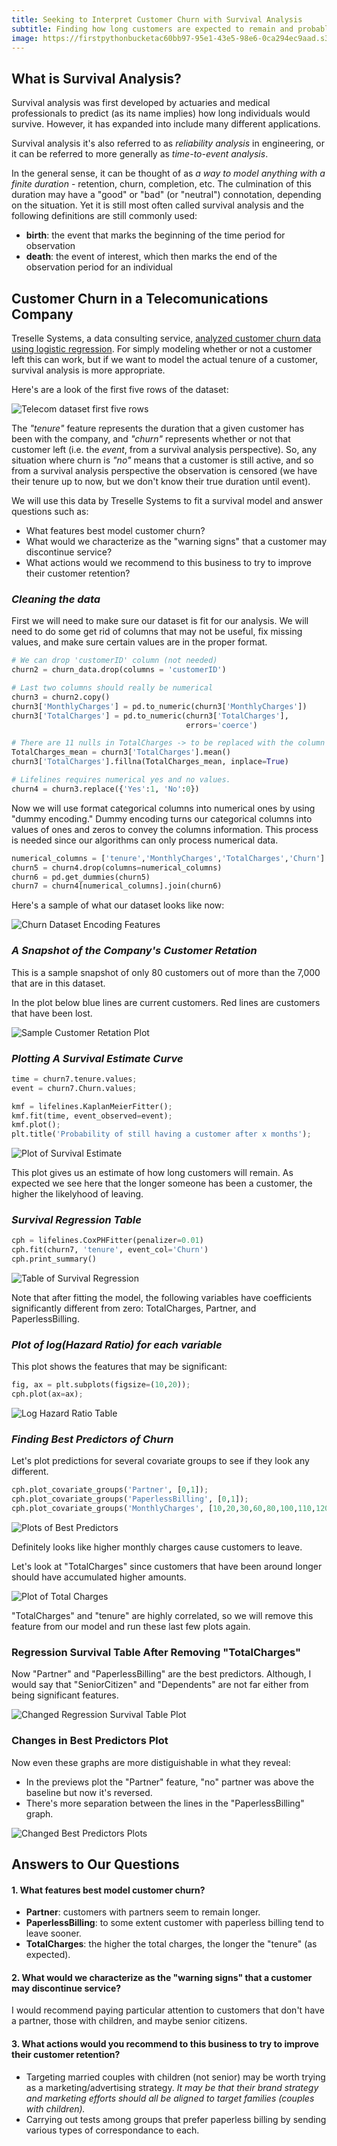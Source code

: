 ```yaml
---
title: Seeking to Interpret Customer Churn with Survival Analysis
subtitle: Finding how long customers are expected to remain and probable reasons why they may leave
image: https://firstpythonbucketac60bb97-95e1-43e5-98e6-0ca294ec9aad.s3.us-east-2.amazonaws.com/survival-analysis-plot.png
---
```


## What is Survival Analysis?
Survival analysis was first developed by actuaries and medical professionals to predict (as its name implies) how long individuals would survive. However, it has expanded into include many different applications.

Survival analysis it's also referred to as *reliability analysis* in engineering, or it can be referred to more generally as *time-to-event analysis*.

In the general sense, it can be thought of as *a way to model anything with a finite duration* - retention, churn, completion, etc. The culmination of this duration may have a "good" or "bad" (or "neutral") connotation, depending on the situation. Yet it is still most often called survival analysis and the following definitions are still commonly used:

* **birth**: the event that marks the beginning of the time period for observation
* **death**: the event of interest, which then marks the end of the observation period for an individual

## Customer Churn in a Telecomunications Company
Treselle Systems, a data consulting service, [analyzed customer churn data using logistic regression](http://www.treselle.com/blog/customer-churn-logistic-regression-with-r/). For simply modeling whether or not a customer left this can work, but if we want to model the actual tenure of a customer, survival analysis is more appropriate.

Here's are a look of the first five rows of the dataset:

![Telecom dataset first five rows](https://firstpythonbucketac60bb97-95e1-43e5-98e6-0ca294ec9aad.s3.us-east-2.amazonaws.com/customer-churn-head.png)

The *"tenure"* feature represents the duration that a given customer has been with the company, and *"churn"* represents whether or not that customer left (i.e. the *event*, from a survival analysis perspective). So, any situation where churn is *"no"* means that a customer is still active, and so from a survival analysis perspective the observation is censored (we have their tenure up to now, but we don't know their true duration until event).

We will use this data by Treselle Systems to fit a survival model and answer questions such as:

* What features best model customer churn?
* What would we characterize as the "warning signs" that a customer may discontinue service?
* What actions would we recommend to this business to try to improve their customer retention?

### *Cleaning the data*
First we will need to make sure our dataset is fit for our analysis. We will need to do some get rid of columns that may not be useful, fix missing values, and make sure certain values are in the proper format.

```python
# We can drop 'customerID' column (not needed)
churn2 = churn_data.drop(columns = 'customerID')

# Last two columns should really be numerical
churn3 = churn2.copy()
churn3['MonthlyCharges'] = pd.to_numeric(churn3['MonthlyCharges'])
churn3['TotalCharges'] = pd.to_numeric(churn3['TotalCharges'], 
                                       errors='coerce')

# There are 11 nulls in TotalCharges -> to be replaced with the column mean
TotalCharges_mean = churn3['TotalCharges'].mean()
churn3['TotalCharges'].fillna(TotalCharges_mean, inplace=True)

# Lifelines requires numerical yes and no values.
churn4 = churn3.replace({'Yes':1, 'No':0})
```
Now we will use format categorical columns into numerical ones by using "dummy encoding." Dummy encoding turns our categorical columns into values of ones and zeros to convey the columns information. This process is needed since our algorithms can only process numerical data.

```python
numerical_columns = ['tenure','MonthlyCharges','TotalCharges','Churn']
churn5 = churn4.drop(columns=numerical_columns)
churn6 = pd.get_dummies(churn5)
churn7 = churn4[numerical_columns].join(churn6)
```

Here's a sample of what our dataset looks like now:

![Churn Dataset Encoding Features](https://firstpythonbucketac60bb97-95e1-43e5-98e6-0ca294ec9aad.s3.us-east-2.amazonaws.com/churn-onehot.png)

### *A Snapshot of the Company's Customer Retation*
This is a sample snapshot of only 80 customers out of more than the 7,000 that are in this dataset.

In the plot below blue lines are current customers. Red lines are customers that have been lost.

![Sample Customer Retation Plot](https://firstpythonbucketac60bb97-95e1-43e5-98e6-0ca294ec9aad.s3.us-east-2.amazonaws.com/churn-data-snapshot.png)


### *Plotting A Survival Estimate Curve*
```python
time = churn7.tenure.values;
event = churn7.Churn.values;

kmf = lifelines.KaplanMeierFitter();
kmf.fit(time, event_observed=event);
kmf.plot();
plt.title('Probability of still having a customer after x months');
```
![Plot of Survival Estimate](https://firstpythonbucketac60bb97-95e1-43e5-98e6-0ca294ec9aad.s3.us-east-2.amazonaws.com/churn-survival-plot1.png)

This plot gives us an estimate of how long customers will remain. As expected we see here that the longer someone has been a customer, the higher the likelyhood of leaving.

### *Survival Regression Table*
```python
cph = lifelines.CoxPHFitter(penalizer=0.01)
cph.fit(churn7, 'tenure', event_col='Churn')
cph.print_summary()
```
![Table of Survival Regression](https://firstpythonbucketac60bb97-95e1-43e5-98e6-0ca294ec9aad.s3.us-east-2.amazonaws.com/churn-survival-regression1.png)

Note that after fitting the model, the following variables have coefficients significantly different from zero: TotalCharges, Partner, and PaperlessBilling. 

### *Plot of log(Hazard Ratio) for each variable*
This plot shows the features that may be significant:
```python
fig, ax = plt.subplots(figsize=(10,20));
cph.plot(ax=ax);
```
![Log Hazard Ratio Table](https://firstpythonbucketac60bb97-95e1-43e5-98e6-0ca294ec9aad.s3.us-east-2.amazonaws.com/churn-log-plot1.png)

### *Finding Best Predictors of Churn*
Let's plot predictions for several covariate groups to see if they look any different.
```python
cph.plot_covariate_groups('Partner', [0,1]);
cph.plot_covariate_groups('PaperlessBilling', [0,1]);
cph.plot_covariate_groups('MonthlyCharges', [10,20,30,60,80,100,110,120]);
```
![Plots of Best Predictors](https://firstpythonbucketac60bb97-95e1-43e5-98e6-0ca294ec9aad.s3.us-east-2.amazonaws.com/chrun-predictor-plots1.png)

Definitely looks like higher monthly charges cause customers to leave.

Let's look at "TotalCharges" since customers that have been around longer should have accumulated higher amounts.

![Plot of Total Charges](https://firstpythonbucketac60bb97-95e1-43e5-98e6-0ca294ec9aad.s3.us-east-2.amazonaws.com/churn-predictor-total1.png)

"TotalCharges" and "tenure" are highly correlated, so we will remove this feature from our model and run these last few plots again.

### Regression Survival Table After Removing "TotalCharges"
Now "Partner" and "PaperlessBilling" are the best predictors. Although, I would say that "SeniorCitizen" and "Dependents" are not far either from being significant features.

![Changed Regression Survival Table Plot](https://firstpythonbucketac60bb97-95e1-43e5-98e6-0ca294ec9aad.s3.us-east-2.amazonaws.com/churn-survival-regression2.png)

### Changes in Best Predictors Plot
Now even these graphs are more distiguishable in what they reveal:
* In the previews plot the "Partner" feature, "no" partner was above the baseline but now it's reversed.
* There's more separation between the lines in the "PaperlessBilling" graph.

![Changed Best Predictors Plots](https://firstpythonbucketac60bb97-95e1-43e5-98e6-0ca294ec9aad.s3.us-east-2.amazonaws.com/churn-predictor-plots2.png)

## Answers to Our Questions
#### 1. What features best model customer churn?
* **Partner**: customers with partners seem to remain longer.
* **PaperlessBilling**: to some extent customer with paperless billing tend to leave sooner.
* **TotalCharges**: the higher the total charges, the longer the "tenure" (as expected).

#### 2. What would we characterize as the "warning signs" that a customer may discontinue service?
I would recommend paying particular attention to customers that don't have a partner, those with children, and maybe senior citizens.

#### 3. What actions would you recommend to this business to try to improve their customer retention?
* Targeting married couples with children (not senior) may be worth trying as a marketing/advertising strategy. *It may be that their brand strategy and marketing efforts should all be aligned to target families (couples with children).*
* Carrying out tests among groups that prefer paperless billing by sending various types of correspondance to each.
<br>
